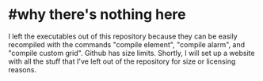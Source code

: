 #why there's nothing here
==================

I left the executables out of this repository because they can be easily recompiled with the commands "compile element", "compile alarm", and "compile custom grid". Github has size limits. Shortly, I will set up a website with all the stuff that I've left out of the repository for size or licensing reasons.